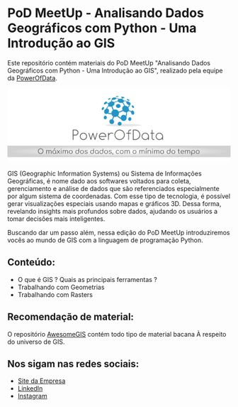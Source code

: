 # PoD MeetUp - Analisando Dados Geográficos com Python - Uma Introdução ao GIS

Este repositório contém materiais do PoD MeetUp "Analisando Dados Geográficos com Python - Uma Introdução ao GIS", realizado pela equipe da [PowerOfData](https://www.powerofdata.com.br/#fale-conosco).

![PoD Slogan](https://github.com/gusbruschi13/PoD_MeetUp_GIS_in_Python/blob/master/images/pod_slogan.png)

GIS (Geographic Information Systems) ou Sistema de Informações Geográficas, é nome dado aos softwares voltados para coleta, gerenciamento e análise de dados que são referenciados especialmente por algum sistema de coordenadas. Com esse tipo de tecnologia, é possível gerar visualizações especiais usando mapas e gráficos 3D. Dessa forma, revelando insights mais profundos sobre dados, ajudando os usuários a tomar decisões mais inteligentes.

Buscando dar um passo além, nessa edição do PoD MeetUp introduziremos vocês ao mundo de GIS com a linguagem de programação Python.

## Conteúdo:

* O que é GIS ? Quais as principais ferramentas ?
* Trabalhando com Geometrias
* Trabalhando com Rasters


## Recomendação de material:

O repositório [AwesomeGIS](https://https://github.com/sshuair/awesome-gis) contém todo tipo de material bacana À respeito do universo de GIS.


## Nos sigam nas redes sociais:

* [Site da Empresa](https://www.powerofdata.com.br/#fale-conosco)
* [LinkedIn](https://www.linkedin.com/company/powerofdata/)
* [Instagram](https://www.instagram.com/powerofdata/)

